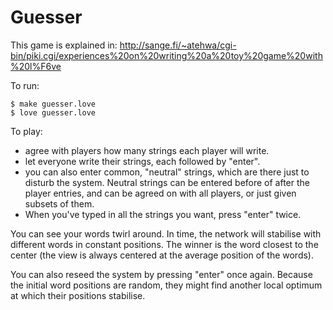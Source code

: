 Guesser
=======

This game is explained in:
http://sange.fi/~atehwa/cgi-bin/piki.cgi/experiences%20on%20writing%20a%20toy%20game%20with%20l%F6ve

To run:

```
$ make guesser.love
$ love guesser.love
```

To play:

 * agree with players how many strings each player will write.
 * let everyone write their strings, each followed by "enter".
 * you can also enter common, "neutral" strings, which are there just to
   disturb the system.  Neutral strings can be entered before of after
   the player entries, and can be agreed on with all players, or just
   given subsets of them.
 * When you've typed in all the strings you want, press "enter" twice.

You can see your words twirl around.  In time, the network will
stabilise with different words in constant positions.  The winner is the
word closest to the center (the view is always centered at the average
position of the words).

You can also reseed the system by pressing "enter" once again.  Because
the initial word positions are random, they might find another local
optimum at which their positions stabilise.

